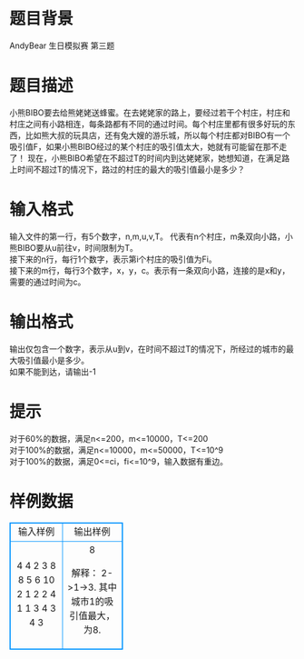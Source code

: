 # 

 
 # 题目背景 
AndyBear&nbsp;生日模拟赛&nbsp;第三题<BR> 

 
 # 题目描述 
小熊BIBO要去给熊姥姥送蜂蜜。在去姥姥家的路上，要经过若干个村庄，村庄和村庄之间有小路相连，每条路都有不同的通过时间。每个村庄里都有很多好玩的东西，比如熊大叔的玩具店，还有兔大嫂的游乐城，所以每个村庄都对BIBO有一个吸引值F，如果小熊BIBO经过的某个村庄的吸引值太大，她就有可能留在那不走了！&nbsp;现在，小熊BIBO希望在不超过T的时间内到达姥姥家，她想知道，在满足路上时间不超过T的情况下，路过的村庄的最大的吸引值最小是多少？ 

 
 # 输入格式 
输入文件的第一行，有5个数字，n,m,u,v,T。&nbsp;代表有n个村庄，m条双向小路，小熊BIBO要从u前往v，时间限制为T。<BR>接下来的n行，每行1个数字，表示第i个村庄的吸引值为Fi。<BR>接下来的m行，每行3个数字，x，y，c。表示有一条双向小路，连接的是x和y，需要的通过时间为c。<BR> 

 
 # 输出格式 
输出仅包含一个数字，表示从u到v，在时间不超过T的情况下，所经过的城市的最大吸引值最小是多少。<BR>如果不能到达，请输出-1 

 
 # 提示 
对于60%的数据，满足n&lt;=200，m&lt;=10000，T&lt;=200<BR>对于100%的数据，满足n&lt;=10000，m&lt;=50000，T&lt;=10^9<BR>对于100%的数据，满足0&lt;=ci，fi&lt;=10^9，输入数据有重边。 
# 样例数据
<style>
        table,table tr th, table tr td { border:1px solid #0094ff; }
        table { width: 200px; min-height: 25px; line-height: 25px; text-align: center; border-collapse: collapse;}   
    </style>
<table>
	<tr>
		<td>输入样例</td>
		<td>输出样例</td>
	</tr>
<tr><td>4 4 2 3 8
8
5
6
10
2 1 2
2 4 1
1 3 4
3 4 3
</td><td>8

解释： 2->1->3. 其中城市1的吸引值最大，为8.</td></tr></table>
